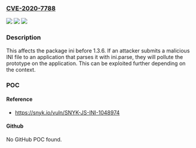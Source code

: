 ### [CVE-2020-7788](https://cve.mitre.org/cgi-bin/cvename.cgi?name=CVE-2020-7788)
![](https://img.shields.io/static/v1?label=Product&message=ini&color=blue)
![](https://img.shields.io/static/v1?label=Version&message=%3C%201.3.6%20&color=brighgreen)
![](https://img.shields.io/static/v1?label=Vulnerability&message=Prototype%20Pollution&color=brighgreen)

### Description

This affects the package ini before 1.3.6. If an attacker submits a malicious INI file to an application that parses it with ini.parse, they will pollute the prototype on the application. This can be exploited further depending on the context.

### POC

#### Reference
- https://snyk.io/vuln/SNYK-JS-INI-1048974

#### Github
No GitHub POC found.

